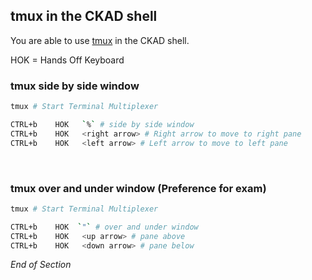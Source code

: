 ## tmux in the CKAD shell

You are able to use [tmux](https://github.com/tmux/tmux/wiki) in the CKAD shell.

HOK = Hands Off Keyboard
<br />

### tmux side by side window

```bash
tmux # Start Terminal Multiplexer

CTRL+b    HOK   `%` # side by side window
CTRL+b    HOK   <right arrow> # Right arrow to move to right pane
CTRL+b    HOK   <left arrow> # Left arrow to move to left pane
```
<br />

### tmux over and under window (Preference for exam)

```bash
tmux # Start Terminal Multiplexer

CTRL+b    HOK  `"` # over and under window
CTRL+b    HOK   <up arrow> # pane above
CTRL+b    HOK   <down arrow> # pane below
```

_End of Section_
